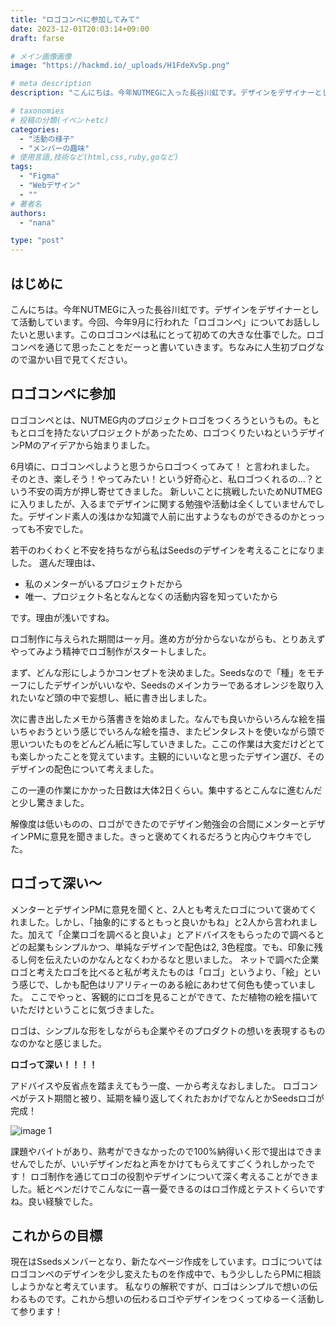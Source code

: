 ```yaml
---
title: "ロゴコンペに参加してみて"
date: 2023-12-01T20:03:14+09:00
draft: farse

# メイン画像画像
image: "https://hackmd.io/_uploads/H1FdeXvSp.png"

# meta description
description: "こんにちは。今年NUTMEGに入った長谷川虹です。デザインをデザイナーとして活動しています。今回、今年9月に行われた「ロゴコンペ」についてお話ししたいと思います。このロゴコンペは私にとって初めての大きな仕事でした。ロゴコンペを通じて思ったことをだーっと書いていきます。ちなみに人生初ブログなので温かい目で見てください。"

# taxonomies
# 投稿の分類(イベントetc)
categories:
  - "活動の様子"
  - "メンバーの趣味"
# 使用言語,技術など(html,css,ruby,goなど)
tags:
  - "Figma"
  - "Webデザイン"
  - ""
# 著者名
authors:
  - "nana"

type: "post"
---
```

## はじめに

こんにちは。今年NUTMEGに入った長谷川虹です。デザインをデザイナーとして活動しています。今回、今年9月に行われた「ロゴコンペ」についてお話ししたいと思います。このロゴコンペは私にとって初めての大きな仕事でした。ロゴコンペを通じて思ったことをだーっと書いていきます。ちなみに人生初ブログなので温かい目で見てください。

## ロゴコンペに参加

ロゴコンペとは、NUTMEG内のプロジェクトロゴをつくろうというもの。もともとロゴを持たないプロジェクトがあったため、ロゴつくりたいねというデザインPMのアイデアから始まりました。

6月頃に、ロゴコンペしようと思うからロゴつくってみて！
と言われました。
そのとき、楽しそう！やってみたい！という好奇心と、私ロゴつくれるの...？という不安の両方が押し寄せてきました。
新しいことに挑戦したいためNUTMEGに入りましたが、入るまでデザインに関する勉強や活動は全くしていませんでした。デザインド素人の浅はかな知識で人前に出すようなものができるのかとっっっても不安でした。

若干のわくわくと不安を持ちながら私はSeedsのデザインを考えることになりました。
選んだ理由は、

- 私のメンターがいるプロジェクトだから
- 唯一、プロジェクト名となんとなくの活動内容を知っていたから

です。理由が浅いですね。

ロゴ制作に与えられた期間は一ヶ月。進め方が分からないながらも、とりあえずやってみよう精神でロゴ制作がスタートしました。

まず、どんな形にしようかコンセプトを決めました。Seedsなので「種」をモチーフにしたデザインがいいなや、Seedsのメインカラーであるオレンジを取り入れたいなど頭の中で妄想し、紙に書き出しました。

次に書き出したメモから落書きを始めました。なんでも良いからいろんな絵を描いちゃおうという感じでいろんな絵を描き、またピンタレストを使いながら頭で思いついたものをどんどん紙に写していきました。ここの作業は大変だけどとても楽しかったことを覚えています。主観的にいいなと思ったデザイン選び、そのデザインの配色について考えました。

この一連の作業にかかった日数は大体2日くらい。集中するとこんなに進むんだと少し驚きました。

解像度は低いものの、ロゴができたのでデザイン勉強会の合間にメンターとデザインPMに意見を聞きました。きっと褒めてくれるだろうと内心ウキウキでした。

## ロゴって深い～

メンターとデザインPMに意見を聞くと、2人とも考えたロゴについて褒めてくれました。しかし、「抽象的にするともっと良いかもね」と2人から言われました。加えて「企業ロゴを調べると良いよ」とアドバイスをもらったので調べるとどの起業もシンプルかつ、単純なデザインで配色は2, 3色程度。でも、印象に残るし何を伝えたいのかなんとなくわかるなと思いました。
ネットで調べた企業ロゴと考えたロゴを比べると私が考えたものは「ロゴ」というより、「絵」という感じで、しかも配色はリアリティーのある絵にあわせて何色も使っていました。
ここでやっと、客観的にロゴを見ることができて、ただ植物の絵を描いていただけということに気づきました。

ロゴは、シンプルな形をしながらも企業やそのプロダクトの想いを表現するものなのかなと感じました。

**ロゴって深い！！！！**

アドバイスや反省点を踏まえてもう一度、一から考えなおしました。
ロゴコンペがテスト期間と被り、延期を繰り返してくれたおかげでなんとかSeedsロゴが完成！

![image 1](https://hackmd.io/_uploads/SyYJRst8T.png)

課題やバイトがあり、熟考ができなかったので100%納得いく形で提出はできませんでしたが、いいデザインだねと声をかけてもらえてすごくうれしかったです！
ロゴ制作を通じてロゴの役割やデザインについて深く考えることができました。紙とペンだけでこんなに一喜一憂できるのはロゴ作成とテストくらいですね。良い経験でした。

## これからの目標

現在はSsedsメンバーとなり、新たなページ作成をしています。ロゴについてはロゴコンペのデザインを少し変えたものを作成中で、もう少ししたらPMに相談しようかなと考えています。
私なりの解釈ですが、ロゴはシンプルで想いの伝わるものです。これから想いの伝わるロゴやデザインをつくってゆるーく活動して参ります！
